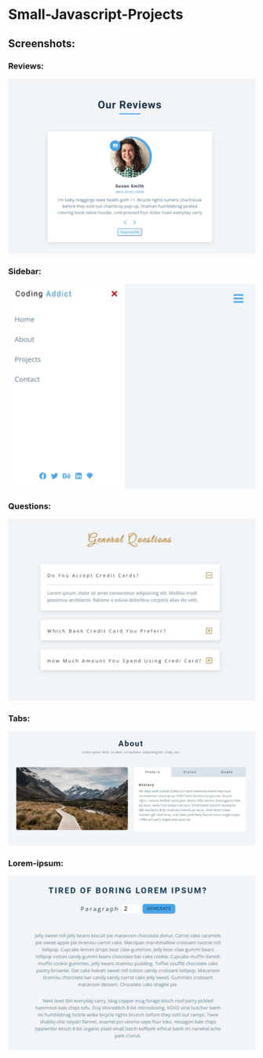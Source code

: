 # Small-Javascript-Projects

## Screenshots:
### Reviews:
![](https://github.com/aniruddhathorat123/Small-Javascript-Projects/blob/main/3-Reviews/reviews_sample.jpg?raw=true)

### Sidebar:
![](https://github.com/aniruddhathorat123/Small-Javascript-Projects/blob/main/5-Sidebar/sidebar-img.jpg?raw=true)

### Questions:
![](https://github.com/aniruddhathorat123/Small-Javascript-Projects/blob/main/7-Questions/screenshot.jpg?raw=true)

### Tabs:
![](https://github.com/aniruddhathorat123/Small-Javascript-Projects/blob/main/8-Tabs/screenshot.jpg?raw=true)

### Lorem-ipsum:
![](https://github.com/aniruddhathorat123/Small-Javascript-Projects/blob/main/9-Lorem-ipsum/screenshot.jpg?raw=true)
